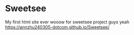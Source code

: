 # Sweetsee
My first html site ever wooow for sweetsee project guys yeah
https://annzhu240305-dotcom.github.io/Sweetsee/
